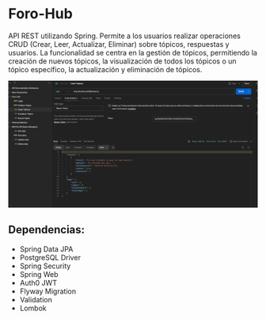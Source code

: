 # Foro-Hub


API REST utilizando Spring. Permite a los usuarios realizar operaciones CRUD (Crear, Leer, Actualizar, Eliminar) sobre tópicos, respuestas y usuarios. La funcionalidad se centra en la gestión de tópicos, permitiendo la creación de nuevos tópicos, la visualización de todos los tópicos o un tópico específico, la actualización y eliminación de tópicos.

![Foro-Hub](assets/respuesta_postman.png)

## Dependencias:


- Spring Data JPA
- PostgreSQL Driver
- Spring Security
- Spring Web
- Auth0 JWT
- Flyway Migration
- Validation
- Lombok